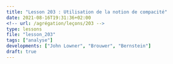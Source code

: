 ```yaml
---
title: "Lesson 203 : Utilisation de la notion de compacité"
date: 2021-08-16T19:31:36+02:00
<!-- url: /agrégation/leçons/203 -->
type: lessons
file: "lesson_203"
tags: ["analyse"]
developments: ["John Lowner", "Brouwer", "Bernstein"]
draft: true
---
```

